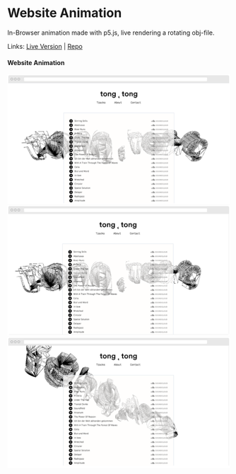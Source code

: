 # Website Animation

In-Browser animation made with p5.js, live rendering a rotating obj-file. 

Links: [Live Version](http://www.tongtong.de) | [Repo](https://github.com/tongtongsound/website)

#### Website Animation

<img src="https://github.com/dvdptr/de-design/blob/master/graphics/animation/tongtong-animation-I.png" width="full">

<img src="https://github.com/dvdptr/de-design/blob/master/graphics/animation/tongtong-animation-II.png" width="full">

<img src="https://github.com/dvdptr/de-design/blob/master/graphics/animation/tongtong-animation-III.png" width="full">
